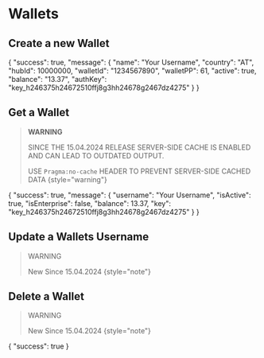 # Wallets

## Create a new Wallet

<api-endpoint openapi-path="../wallet.yaml" endpoint="/v0/wallet/create" method="POST">
    <response type="200">
        <sample>
{
	"success": true,
	"message": {
		"name": "Your Username",
		"country": "AT",
		"hubId": 10000000,
		"walletId": "1234567890",
		"walletPP": 61,
		"active": true,
		"balance": "13.37",
		"authKey": "key_h246375h24672510ffj8g3hh24678g2467dz4275"
	}
}
        </sample>
    </response>
</api-endpoint>

## Get a Wallet
> **WARNING**
> 
> SINCE THE 15.04.2024 RELEASE SERVER-SIDE CACHE IS ENABLED AND CAN LEAD TO OUTDATED OUTPUT. 
> 
>USE `Pragma:no-cache` HEADER TO PREVENT SERVER-SIDE CACHED DATA
{style="warning"}


<api-endpoint openapi-path="../wallet.yaml" endpoint="/v0/wallet/{walletID}" method="GET">
    <response type="200">
        <sample lang="JSON">
{
    "success": true,
    "message": {
        "username": "Your Username",
        "isActive": true,
        "isEnterprise": false,
        "balance": 13.37,
        "key": "key_h246375h24672510ffj8g3hh24678g2467dz4275"
    }
}
        </sample>
    </response>
</api-endpoint>

## Update a Wallets Username
> WARNING
>
> New Since 15.04.2024
{style="note"}
<api-endpoint openapi-path="../wallet.yaml" endpoint="/v0/wallet/{walletID}" method="PATCH" generate-samples="true">

</api-endpoint>

## Delete a Wallet
> WARNING
> 
> New Since 15.04.2024
{style="note"}
<api-endpoint openapi-path="../wallet.yaml" endpoint="/v0/wallet/{walletID}/delete" method="DELETE" generate-samples="true">
<response type="200">
<sample>
{
"success": true
}
</sample>
</response>
</api-endpoint>